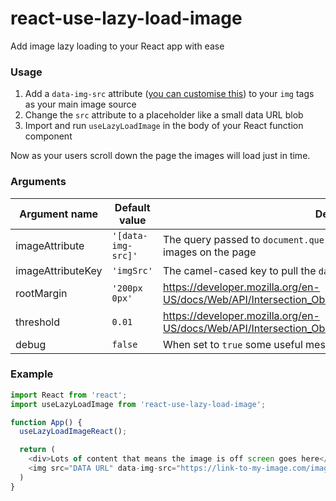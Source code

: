 # react-use-lazy-load-image

Add image lazy loading to your React app with ease

### Usage

1. Add a `data-img-src` attribute ([you can customise this](#arguments)) to your `img` tags as your main image source
2. Change the `src` attribute to a placeholder like a small data URL blob
3. Import and run `useLazyLoadImage` in the body of your React function component

Now as your users scroll down the page the images will load just in time.

### Arguments

| Argument name     | Default value    | Description                                                                                              |
|-------------------|------------------|----------------------------------------------------------------------------------------------------------|
| imageAttribute    | `'[data-img-src]'` | The query passed to `document.querySelectorAll` to grab all lazy load-able images on the page            |
| imageAttributeKey | `'imgSrc'`         | The camel-cased key to pull the `data-img-src` out of the image element                                  |
| rootMargin        | `'200px 0px'`     | https://developer.mozilla.org/en-US/docs/Web/API/Intersection_Observer_API#Intersection_observer_options |
| threshold         | `0.01 `            | https://developer.mozilla.org/en-US/docs/Web/API/Intersection_Observer_API#Intersection_observer_options |
| debug             | `false`          | When set to `true` some useful messages will get logged to the console                                   |


### Example

```javascript
import React from 'react';
import useLazyLoadImage from 'react-use-lazy-load-image';

function App() {
  useLazyLoadImageReact();

  return (
    <div>Lots of content that means the image is off screen goes here</div>
    <img src="DATA URL" data-img-src="https://link-to-my-image.com/image.png" alt="My image" />
  )
}
```
